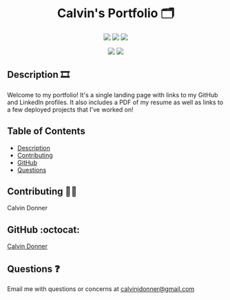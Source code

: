 <h1 align='center'> Calvin's Portfolio 🗂️</h1>
  
<p align='center'>
  <img src='https://img.shields.io/github/languages/top/calvinjdonner/calvinjdonner.github.io' />
  <img src='https://img.shields.io/github/repo-size/calvinjdonner/calvinjdonner.github.io' />
  <img src='https://img.shields.io/github/last-commit/calvinjdonner/calvinjdonner.github.io' />
</p>

<p align='center'>
    <img src='https://img.shields.io/badge/-html.js-teal' />
    <img src='https://img.shields.io/badge/-css-yellow' />
</p>
     
  ## Description 🎞️
   Welcome to my portfolio! It's a single landing page with links to my GitHub and LinkedIn profiles. It also includes a PDF of my resume as well as links to a few deployed projects that I've worked on!

  ## Table of Contents
  - [Description](#description)
  - [Contributing](#contributing)
  - [GitHub](#github)
  - [Questions](#questions)

 
  ## Contributing 👨‍💻
  Calvin Donner

  ## GitHub :octocat:
  [Calvin Donner](https://github.com/calvinjdonner)

  ## Questions ❓
  Email me with questions or concerns at calvinjdonner@gmail.com
 